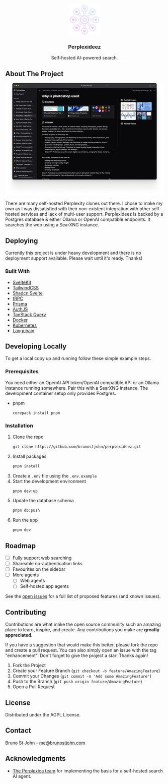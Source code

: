
<br/>
<div align="center">
<a href="assets/icon-frameless.png">
<img src="assets/icon-frameless.png" alt="Logo" width="100" height="100">
</a>
<h3 align="center">Perplexideez</h3>
<p align="center">
Self-hosted AI-powered search.
<!-- <br/>
<br/> -->
<!-- <a href="https://github.com/ShaanCoding/ReadME-Generator/issues/new?labels=bug&template=bug-report---.md">Report Bug</a> ·
<a href="https://github.com/ShaanCoding/ReadME-Generator/issues/new?labels=enhancement&template=feature-request---.md">Request Feature</a> -->
</p>
</div>

## About The Project

![Screenshot](/assets/browser.png)

There are many self-hosted Perplexity clones out there. I chose to make my own as I was dissatisfied with their non-existent integration with other self-hosted services and lack of multi-user support. Perplexideez is backed by a Postgres database & either Ollama or OpenAI compatible endpoints. It searches the web using a SearXNG instance.

## Deploying

Currently this project is under heavy development and there is no deployment support available. Please wait until it's ready. Thanks!

### Built With

- [SvelteKit](https://svelte.dev)
- [TailwindCSS](https://tailwindcss.com/)
- [Shadcn Svelte](https://www.shadcn-svelte.com/)
- [tRPC](https://trpc.io/)
- [Prisma](https://www.prisma.io/)
- [AuthJS](https://authjs.dev/)
- [TanStack Query](https://tanstack.com/query)
- [Docker](https://docker.com/)
- [Kubernetes](https://kubernetes.io)
- [Langchain](https://langchain.com)

## Developing Locally

To get a local copy up and running follow these simple example steps.

### Prerequisites

You need either an OpenAI API token/OpenAI compatible API or an Ollama instance running somewhere. Pair this with a SearXNG instance. The development container setup only provides Postgres.

- pnpm
  ```sh
  corepack install pnpm
  ```
### Installation

1. Clone the repo
   ```sh
   git clone https://github.com/brunostjohn/perplexideez.git
   ```
2. Install packages
   ```sh
   pnpm install
   ```
3. Create a `.env` file using the `.env.example`
4. Start the development environment
   ```sh
   pnpm dev:up
   ```
5. Update the database schema
   ```sh
   pnpm db:push
   ```
6. Run the app
   ```sh
   pnpm dev
   ```

## Roadmap

- [ ] Fully support web searching
- [ ] Shareable no-authentication links
- [ ] Favourites on the sidebar
- [ ] More agents
  - [ ] Web agents
  - [ ] Self-hosted app agents

See the [open issues](https://github.com/brunostjohn/perplexideez/issues) for a full list of proposed features (and known issues).
## Contributing

Contributions are what make the open source community such an amazing place to learn, inspire, and create. Any contributions you make are **greatly appreciated**.

If you have a suggestion that would make this better, please fork the repo and create a pull request. You can also simply open an issue with the tag "enhancement".
Don't forget to give the project a star! Thanks again!

1. Fork the Project
2. Create your Feature Branch (`git checkout -b feature/AmazingFeature`)
3. Commit your Changes (`git commit -m 'Add some AmazingFeature'`)
4. Push to the Branch (`git push origin feature/AmazingFeature`)
5. Open a Pull Request

## License

Distributed under the AGPL License.

## Contact

Bruno St John - me@brunostjohn.com

## Acknowledgments

- [The Perplexica team](https://github.com/ItzCrazyKns/Perplexica) for implementing the basis for a self-hosted search AI agent.
